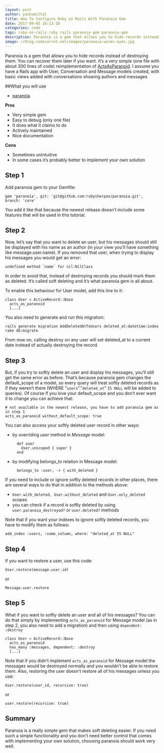 ```yaml
---
layout: post
author: yashumittal
title: How To Configure Ruby on Rails With Paranoia Gem
date: 2017-09-05 16:13:10
categories: code
tags: ruby-on-rails ruby rails paranoia gem paranoia-gem
description: Paranoia is a gem that allows you to hide records instead of destroying them. You can recover them later if you want. It’s a very simple (one file with about 300 lines of code) reimplementation of ActsAsParanoid.
image: //blog.codecarrot.net/images/paranoia-wines-eyes.jpg
---
```


Paranoia is a gem that allows you to hide records instead of destroying them. You can recover them later if you want. It’s a very simple (one file with about 300 lines of code) reimplementation of [ActsAsParanoid](//github.com/ActsAsParanoid/acts_as_paranoid).
I assume you have a Rails app with User, Conversation and Message models created, with basic views added with conversations showing authors and messages

##What you will use

* [paranoia](//github.com/rubysherpas/paranoia)

**Pros**

* Very simple gem
* Easy to debug (only one file)
* It does what it claims to do
* Actively maintained
* Nice documentation

**Cons**

* Sometimes unintuitive
* In some cases it’s probably better to implement your own solution

## Step 1

Add paranoia gem to your Gemfile:

```
gem 'paranoia', git: 'git@github.com:rubysherpas/paranoia.git', branch: 'core'
```

You add it like that because the newest release doesn’t include some features that will be used in this tutorial.

## Step 2

Now, let’s say that you want to delete an user, but his messages should still be displayed with his name as an author (in your view you’ll have something like message.user.name). If you removed that user, when trying to display his messages you would get an error:

```
undefined method `name` for nil:NilClass
```

In order to avoid that, instead of destroying records you should mark them as deleted. It’s called soft deleting and it’s what paranoia gem is all about.

To enable this behaviour for User model, add this line to it:

```
class User < ActiveRecord::Base
  acts_as_paranoid
  [...]
```

You also need to generate and run this migration:

```
rails generate migration AddDeletedAtToUsers deleted_at:datetime:index
rake db:migrate
```

From now on, calling destroy on any user will set deleted_at to a current date instead of actually destroying the record.

## Step 3

But, if you try to softly delete an user and display his messages, you’ll still get the same error as before. That’s because paranoia gem changes the default_scope of a model, so every query will treat softly deleted records as if they weren’t there (WHERE "`users`"."`deleted_at`" `IS NULL` will be added to queries). Of course if you love your default_scope and you don’t ever want it to change you can achieve that:

```
# not available in the newest release, you have to add paranoia gem as in step 1
acts_as_paranoid without_default_scope: true
```

You can also access your softly deleted user record in other ways:

* by overriding *user* method in *Message* model:

  ```
    def user
      User.unscoped { super }
    end
  ```

* by modifying belongs_to relation in Message model:

  ```
    belongs_to :user, -> { with_deleted }
  ```

If you need to include or ignore softly deleted records in other places, there are several ways to do that in addition to the methods above:

* `User.with_deleted, User.without_deleted` and `User.only_deleted` scopes
* you can check if a record is softly deleted by using `user.paranoia_destroyed?` or `user.deleted?` methods

Note that if you want your indexes to ignore softly deleted records, you have to modify them as follows:

```
add_index :users, :some_column, where: "deleted_at IS NULL"
```

## Step 4

If you want to restore a user, use this code:

```
User.restore(message.user.id)
```

or

```
Message.user.restore
```

## Step 5

What if you want to softly delete an user and all of his messages? You can do that simply by implementing `acts_as_paranoid` for Message model (as in step 2, you also need to add a migration) and then using `dependent: :destroy`

```
class User < ActiveRecord::Base
  acts_as_paranoid
  has_many :messages, dependent: :destroy
  [...]
```

Note that if you didn’t implement `acts_as_paranoid` for Message model the messages would be destroyed normally and you wouldn’t be able to restore them. Also, restoring the user doesn’t restore all of his messages unless you use:

```
User.restore(user_id, recursive: true)
```

or

```
user.restore(recursive: true)
```

## Summary

Paranoia is a really simple gem that makes soft deleting easier. If you need such a simple functionality and you don’t need better control that comes with implementing your own solution, choosing paranoia should work very well.
